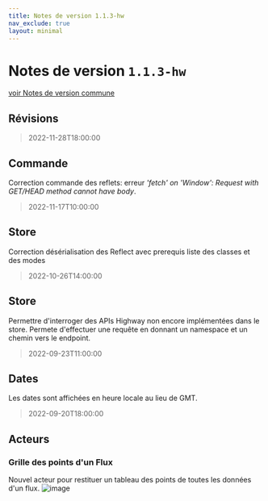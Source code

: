```yaml
---
title: Notes de version 1.1.3-hw
nav_exclude: true
layout: minimal
---
```


# Notes de version `1.1.3-hw`

[voir Notes de version commune](https://witsa.github.io/synapps/synapps-studio-releases/notes/1.1.3)

## Révisions

> 2022-11-28T18:00:00

## Commande
Correction commande des reflets: erreur _'fetch' on 'Window': Request with GET/HEAD method cannot have body_.

> 2022-11-17T10:00:00

## Store
Correction désérialisation des Reflect avec prerequis liste des classes et des modes

> 2022-10-26T14:00:00

## Store

Permettre d'interroger des APIs Highway non encore implémentées dans le store. Permete d'effectuer une requête en donnant un namespace et un chemin vers le endpoint.

> 2022-09-23T11:00:00

## Dates

Les dates sont affichées en heure locale au lieu de GMT.

> 2022-09-20T18:00:00

## Acteurs

### Grille des points d'un Flux

Nouvel acteur pour restituer un tableau des points de toutes les données d'un flux.
![image](https://user-images.githubusercontent.com/9974702/191467495-22f7e959-fa92-4d3a-9b3e-d64bd73df85b.png)
